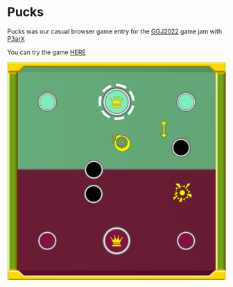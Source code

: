 # Pucks

Pucks was our casual browser game entry for the [GGJ2022](https://globalgamejam.org/2022/games/pucks) game jam with [P3arX](https://github.com/P3arX)

You can try the game [HERE](https://imdonix.itch.io/pucks)

![banner](/Documentation/banner.png)
